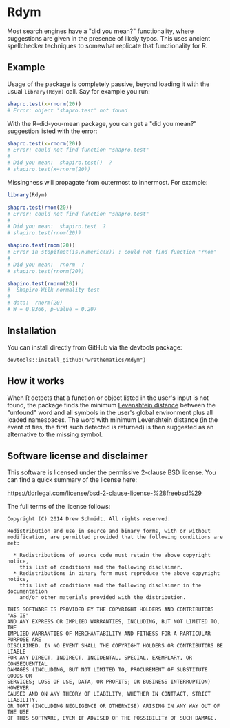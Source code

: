 # Rdym

Most search engines have a "did you mean?" functionality, where
suggestions are given in the presence of likely typos.  This
uses ancient spellchecker techniques to somewhat replicate
that functionality for R.



## Example

Usage of the package is completely passive, beyond loading it with
the usual `library(Rdym)` call.  Say for example you run:

```r
shapro.test(x=rnorm(20))
# Error: object 'shapro.test' not found
```

With the R-did-you-mean package, you can get a "did you mean?"
suggestion listed with the error:

```r
shapro.test(x=rnorm(20))
# Error: could not find function "shapro.test"
# 
# Did you mean:  shapiro.test()  ?
# shapiro.test(x=rnorm(20))
```

Missingness will propagate from outermost to innermost.  For example:

```r
library(Rdym)

shapro.test(rnom(20))
# Error: could not find function "shapro.test"
# 
# Did you mean:  shapiro.test  ?
# shapiro.test(rnom(20))

shapiro.test(rnom(20))
# Error in stopifnot(is.numeric(x)) : could not find function "rnom"
# 
# Did you mean:  rnorm  ?
# shapiro.test(rnorm(20))

shapiro.test(rnorm(20))
#  Shapiro-Wilk normality test
# 
# data:  rnorm(20)
# W = 0.9366, p-value = 0.207
```



## Installation

You can install directly from GitHub via the devtools package:

```
devtools::install_github("wrathematics/Rdym")
```



## How it works

When R detects that a function or object listed in the user's input
is not found, the package finds the minimum
[Levenshtein distance](https://en.wikipedia.org/wiki/Levenshtein_distance)
between the "unfound" word and all symbols in the user's global
environment plus all loaded namespaces.  The word with minimum Levenshtein
distance (in the event of ties, the first such detected is returned) is
then suggested as an alternative to the missing symbol.



## Software license and disclaimer

This software is licensed under the permissive 2-clause BSD license.
You can find a quick summary of the license here:

https://tldrlegal.com/license/bsd-2-clause-license-%28freebsd%29

The full terms of the license follows:

```
Copyright (C) 2014 Drew Schmidt. All rights reserved.

Redistribution and use in source and binary forms, with or without
modification, are permitted provided that the following conditions are met:

  * Redistributions of source code must retain the above copyright notice, 
    this list of conditions and the following disclaimer.
  * Redistributions in binary form must reproduce the above copyright notice,
    this list of conditions and the following disclaimer in the documentation
    and/or other materials provided with the distribution.

THIS SOFTWARE IS PROVIDED BY THE COPYRIGHT HOLDERS AND CONTRIBUTORS "AS IS"
AND ANY EXPRESS OR IMPLIED WARRANTIES, INCLUDING, BUT NOT LIMITED TO, THE
IMPLIED WARRANTIES OF MERCHANTABILITY AND FITNESS FOR A PARTICULAR PURPOSE ARE
DISCLAIMED. IN NO EVENT SHALL THE COPYRIGHT HOLDERS OR CONTRIBUTORS BE LIABLE
FOR ANY DIRECT, INDIRECT, INCIDENTAL, SPECIAL, EXEMPLARY, OR CONSEQUENTIAL
DAMAGES (INCLUDING, BUT NOT LIMITED TO, PROCUREMENT OF SUBSTITUTE GOODS OR
SERVICES; LOSS OF USE, DATA, OR PROFITS; OR BUSINESS INTERRUPTION) HOWEVER
CAUSED AND ON ANY THEORY OF LIABILITY, WHETHER IN CONTRACT, STRICT LIABILITY,
OR TORT (INCLUDING NEGLIGENCE OR OTHERWISE) ARISING IN ANY WAY OUT OF THE USE
OF THIS SOFTWARE, EVEN IF ADVISED OF THE POSSIBILITY OF SUCH DAMAGE.
```

